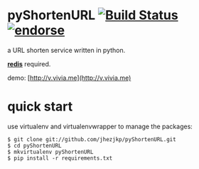 pyShortenURL [![Build Status](https://secure.travis-ci.org/jhezjkp/pyShortenURL.png)](http://travis-ci.org/jhezjkp/pyShortenURL) [![endorse](http://api.coderwall.com/jhezjkp/endorsecount.png)](http://coderwall.com/jhezjkp)
===

a URL shorten service written in python.

[__redis__](http://redis.io/) required.

demo: [http://v.vivia.me](http://v.vivia.me)


quick start
===
use virtualenv and virtualenvwrapper to manage the packages:

	$ git clone git://github.com/jhezjkp/pyShortenURL.git
	$ cd pyShortenURL
	$ mkvirtualenv pyShortenURL
	$ pip install -r requirements.txt

